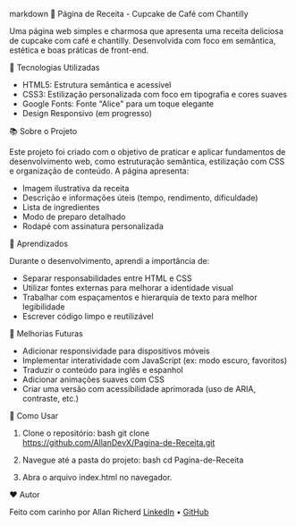 markdown
 🍰 Página de Receita - Cupcake de Café com Chantilly

Uma página web simples e charmosa que apresenta uma receita deliciosa de cupcake com café e chantilly. Desenvolvida com foco em semântica, estética e boas práticas de front-end.

🚀 Tecnologias Utilizadas

- HTML5: Estrutura semântica e acessível
- CSS3: Estilização personalizada com foco em tipografia e cores suaves
- Google Fonts: Fonte "Alice" para um toque elegante
- Design Responsivo (em progresso)

 📚 Sobre o Projeto

Este projeto foi criado com o objetivo de praticar e aplicar fundamentos de desenvolvimento web, como estruturação semântica, estilização com CSS e organização de conteúdo. A página apresenta:

- Imagem ilustrativa da receita
- Descrição e informações úteis (tempo, rendimento, dificuldade)
- Lista de ingredientes
- Modo de preparo detalhado
- Rodapé com assinatura personalizada

 🧠 Aprendizados

Durante o desenvolvimento, aprendi a importância de:

- Separar responsabilidades entre HTML e CSS
- Utilizar fontes externas para melhorar a identidade visual
- Trabalhar com espaçamentos e hierarquia de texto para melhor legibilidade
- Escrever código limpo e reutilizável

 🔧 Melhorias Futuras

- Adicionar responsividade para dispositivos móveis
- Implementar interatividade com JavaScript (ex: modo escuro, favoritos)
- Traduzir o conteúdo para inglês e espanhol
- Adicionar animações suaves com CSS
- Criar uma versão com acessibilidade aprimorada (uso de ARIA, contraste, etc.)

 📂 Como Usar

1. Clone o repositório:
   bash
   git clone https://github.com/AllanDevX/Pagina-de-Receita.git
   

2. Navegue até a pasta do projeto:
   bash
   cd Pagina-de-Receita
   

3. Abra o arquivo index.html no navegador.

❤️ Autor

Feito com carinho por Allan Richerd
[LinkedIn](https://www.linkedin.com/in/seu-perfil) • [GitHub](https://github.com/AllanDevX)
